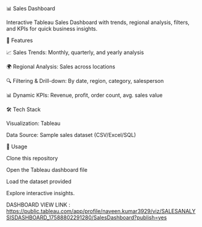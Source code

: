 📊 Sales Dashboard

Interactive Tableau Sales Dashboard with trends, regional analysis, filters, and KPIs for quick business insights.

🔑 Features

📈 Sales Trends: Monthly, quarterly, and yearly analysis

🌍 Regional Analysis: Sales across locations

🔍 Filtering & Drill-down: By date, region, category, salesperson

📊 Dynamic KPIs: Revenue, profit, order count, avg. sales value

🛠 Tech Stack

Visualization: Tableau

Data Source: Sample sales dataset (CSV/Excel/SQL)

🚀 Usage

Clone this repository

Open the Tableau dashboard file

Load the dataset provided

Explore interactive insights.

DASHBOARD VIEW LINK :
https://public.tableau.com/app/profile/naveen.kumar3929/viz/SALESANALYSISDASHBOARD_17588802291280/SalesDashboard?publish=yes
